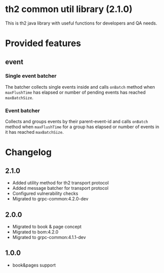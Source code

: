 # th2 common util library (2.1.0)

This is th2 java library with useful functions for developers and QA needs.

# Provided features

## event

### Single event batcher

The batcher collects single events inside and calls `onBatch` method when `maxFlushTime` has elapsed or number of
pending events has reached `maxBatchSize`.

### Event batcher

Collects and groups events by their parent-event-id and calls `onBatch` method when `maxFlushTime` for a group has
elapsed or number of events in it has reached `maxBatchSize`.

# Changelog

## 2.1.0

* Added utility method for th2 transport protocol
* Added message batcher for transport protocol
* Configured vulnerability checks
* Migrated to grpc-common:4.2.0-dev

## 2.0.0

* Migrated to book & page concept
* Migrated to bom:4.2.0
* Migrated to grpc-common:4.1.1-dev

## 1.0.0

* book&pages support